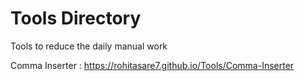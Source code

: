 # Tools Directory
Tools to reduce the daily manual work

Comma Inserter : https://rohitasare7.github.io/Tools/Comma-Inserter
